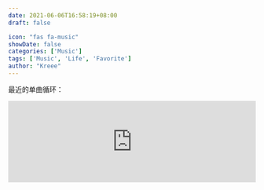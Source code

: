 ```yaml
---
date: 2021-06-06T16:58:19+08:00
draft: false

icon: "fas fa-music"
showDate: false
categories: ['Music']
tags: ['Music', 'Life', 'Favorite']
author: "Kreee"
---
```

最近的单曲循环：   

<!-- {{<aplayer server="netease" type="song" id="434014812">}} -->

<iframe width="100%" height="166" scrolling="no" frameborder="no" allow="autoplay" src="https://w.soundcloud.com/player/?url=https%3A//api.soundcloud.com/tracks/657139058&color=%230d0c09&auto_play=false&hide_related=true&show_comments=false&show_user=true&show_reposts=false&show_teaser=true"></iframe>